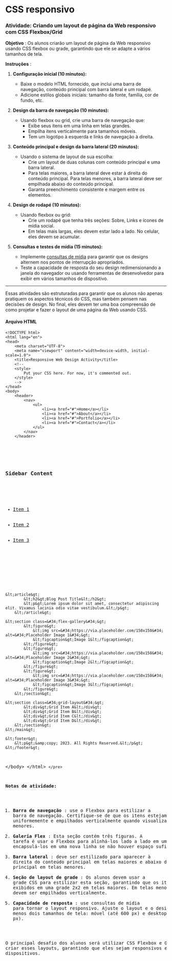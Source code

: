 # **CSS responsivo**

### **Atividade: Criando um layout de página da Web responsivo com CSS Flexbox/Grid**

**Objetivo** : Os alunos criarão um layout de página da Web responsivo usando CSS flexbox ou grade, garantindo que ele se adapte a vários tamanhos de tela.

 **Instruções** :

1. **Configuração inicial (10 minutos):**

   * Baixe o modelo HTML fornecido, que inclui uma barra de navegação, conteúdo principal com barra lateral e um rodapé.
   * Adicione estilos globais iniciais: tamanho da fonte, família, cor de fundo, etc.
2. **Design da barra de navegação (10 minutos):**

   * Usando flexbox ou grid, crie uma barra de navegação que:
     * Exibe seus itens em uma linha em telas grandes.
     * Empilha itens verticalmente para tamanhos móveis.
     * Tem um logotipo à esquerda e links de navegação à direita.
3. **Conteúdo principal e design da barra lateral (20 minutos):**

   * Usando o sistema de layout de sua escolha:
     * Crie um layout de duas colunas com conteúdo principal e uma barra lateral.
     * Para telas maiores, a barra lateral deve estar à direita do conteúdo principal. Para telas menores, a barra lateral deve ser empilhada abaixo do conteúdo principal.
     * Garanta preenchimento consistente e margem entre os elementos.
4. **Design de rodapé (10 minutos):**

   * Usando flexbox ou grid:
     * Crie um rodapé que tenha três seções: Sobre, Links e ícones de mídia social.
     * Em telas mais largas, eles devem estar lado a lado. No celular, eles devem se acumular.
5. **Consultas e testes de mídia (15 minutos):**

   * Implemente [consultas de mídia](https://developer.mozilla.org/en-US/docs/Web/CSS/CSS_media_queries/Using_media_queries) para garantir que os designs alternem nos pontos de interrupção apropriados.
   * Teste a capacidade de resposta do seu design redimensionando a janela do navegador ou usando ferramentas de desenvolvedor para exibir em vários tamanhos de dispositivo.

---

Essas atividades são estruturadas para garantir que os alunos não apenas pratiquem os aspectos técnicos do CSS, mas também pensem nas decisões de design. No final, eles devem ter uma boa compreensão de como projetar e fazer o layout de uma página da Web usando CSS.

#### Arquivo HTML

```
<!DOCTYPE html>
<html lang="en">
<head>
    <meta charset="UTF-8">
    <meta name="viewport" content="width=device-width, initial-scale=1.0">
    <title>Responsive Web Design Activity</title>
    <!-- 
    <style>
        Put your CSS here. For now, it's commented out.
    </style>
    -->
</head>
<body>
    <header>
        <nav>
            <ul>
                <li><a href="#">Home</a></li>
                <li><a href="#">About</a></li>
                <li><a href="#">Portfolio</a></li>
                <li><a href="#">Contact</a></li>
            </ul>
        </nav>
    </header>
```

<pre><pre>     <aside>
         <h3>Sidebar Content</h3>
         <ul>
             <li><a href="#">Item 1</a></li>
             <li><a href="#">Item 2</a></li>
             <li><a href="#">Item 3</a></li>
         </ul>
     </aside></pre>    <main>

    &lt;article&gt;
            &lt;h2&gt;Blog Post Title&lt;/h2&gt;
            &lt;p&gt;Lorem ipsum dolor sit amet, consectetur adipiscing elit. Vivamus lacinia odio vitae vestibulum.&lt;/p&gt;
        &lt;/article&gt;

    &lt;section class=&#34;flex-gallery&#34;&gt;
            &lt;figure&gt;
                &lt;img src=&#34;https://via.placeholder.com/150x150&#34; alt=&#34;Placeholder Image 1&#34;&gt;
                &lt;figcaption&gt;Image 1&lt;/figcaption&gt;
            &lt;/figure&gt;
            &lt;figure&gt;
                &lt;img src=&#34;https://via.placeholder.com/150x150&#34; alt=&#34;Placeholder Image 2&#34;&gt;
                &lt;figcaption&gt;Image 2&lt;/figcaption&gt;
            &lt;/figure&gt;
            &lt;figure&gt;
                &lt;img src=&#34;https://via.placeholder.com/150x150&#34; alt=&#34;Placeholder Image 3&#34;&gt;
                &lt;figcaption&gt;Image 3&lt;/figcaption&gt;
            &lt;/figure&gt;
        &lt;/section&gt;

    &lt;section class=&#34;grid-layout&#34;&gt;
            &lt;div&gt;Grid Item A&lt;/div&gt;
            &lt;div&gt;Grid Item B&lt;/div&gt;
            &lt;div&gt;Grid Item C&lt;/div&gt;
            &lt;div&gt;Grid Item D&lt;/div&gt;
        &lt;/section&gt;
    &lt;/main&gt;

    &lt;footer&gt;
        &lt;p&gt;&amp;copy; 2023. All Rights Reserved.&lt;/p&gt;
    &lt;/footer&gt;
&lt;/body&gt;
&lt;/html&gt;
`</pre>`

**Notas de atividade:**

1. **Barra de navegação** : use o Flexbox para estilizar a barra de navegação. Certifique-se de que os itens estejam espaçados uniformemente e empilhados verticalmente quando visualizados em telas menores.
2. **Galeria Flex** : Esta seção contém três figuras. A tarefa é usar o Flexbox para alinhá-los lado a lado em uma linha e encapsulá-los em uma nova linha se não houver espaço suficiente.
3. **Barra lateral** : deve ser estilizado para aparecer à direita do conteúdo principal em telas maiores e abaixo do conteúdo principal em telas menores.
4. **Seção de layout de grade** : Os alunos devem usar a grade CSS para estilizar esta seção, garantindo que os itens sejam exibidos em uma grade 2x2 em telas maiores. Em telas menores, os itens devem ser empilhados verticalmente.
5. **Capacidade de resposta** : use consultas de mídia para tornar o layout responsivo. Ajuste o layout e o design para pelo menos dois tamanhos de tela: móvel (até 600 px) e desktop (acima de 600 px).

O principal desafio dos alunos será utilizar CSS Flexbox e Grid para criar esses layouts, garantindo que eles sejam responsivos em diferentes dispositivos.
